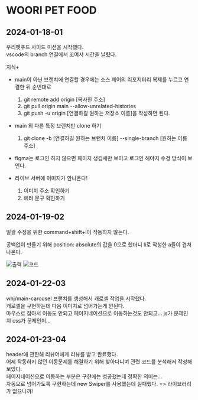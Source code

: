 # WOORI PET FOOD

## 2024-01-18-01

우리펫푸드 사이드 미션을 시작했다.  
vscode의 branch 연결에서 꼬여서 시간을 날렸다.  

지식+

- main이 아닌 브랜치에 연결할 경우에는 소스 제어의 리포지터리 복제를 누르고 연결한 뒤 순번대로  
  1. git remote add origin [복사한 주소]
  2. git pull origin main --allow-unrelated-histories
  3. git push -u origin [연결하길 원하는 저장소 이름]을 작성하면 된다.

- main 외 다른 특정 브랜치만 clone 하기
  1. git clone -b [연결하길 원하는 브랜치 이름] --single-branch [원하는 이름 주소]

- figma는 로그인 하지 않으면 페이지 생김새만 보이고 로그인 해야지 수겅 방식이 보인다.

- 라이브 서버에 이미지가 안나온다!  
  1. 이미지 주소 확인하기
  2. 에러 문구 확인하기


## 2024-01-19-02

일괄 수정을 위한 command+shift+l이 작동하지 않는다.

공백없이 만들기 위해 position: absolute의 값을 0으로 했더니 li로 작성한 a들이 겹쳐 나온다.  

![출력](./?png/day02.png)
![코드](./?png/day02-1.png)

## 2024-01-22-03

whj/main-carousel 브랜치를 생성해서 캐로셀 작업을 시작했다.  
캐로셀을 구현하는데 다음 이미지로 넘어가는게 안된다.  
마우스로 잡아서 이동도 안되고 페이지네이션으로 이동하는것도 안되고... js가 문제인지 css가 문제인지...

## 2024-01-23-04

header에 관한해 리뷰어에게 리뷰를 받고 완료했다.  
어제 작동하지 않던 이동문제를 해결하기 위해 찾아다니며 관련 코드를 분석해서 작성해보았다.  
페이지네이션으로 이동하는 부분은 구현에는 성공했는데 정확한 의미는...  
자동으로 넘어가도록 구현하는데 new Swiper를 사용했는데 실패했다. => 라이브러리가 없으니까!  